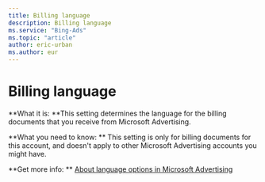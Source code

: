 ```yaml
---
title: Billing language
description: Billing language
ms.service: "Bing-Ads"
ms.topic: "article"
author: eric-urban
ms.author: eur
---
```


# Billing language

**What it is: **This setting determines the language for the billing documents that you receive from Microsoft Advertising.

**What you need to know: **    This setting is only for billing documents for this account, and doesn't apply to other Microsoft Advertising accounts you might have.

**Get more info: **	[About language options in Microsoft Advertising](../hlp_BA_CONC_AboutLanguageOptions.md)


